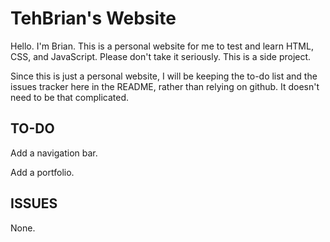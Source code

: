 TehBrian's Website
=

Hello. I'm Brian. This is a personal website for me to test and learn HTML, CSS, and JavaScript.
Please don't take it seriously. This is a side project.

Since this is just a personal website, I will be keeping the to-do list and the issues tracker here in the README, rather than relying on github. It doesn't need to be that complicated.

TO-DO
-

Add a navigation bar.

Add a portfolio.

ISSUES
-

None.